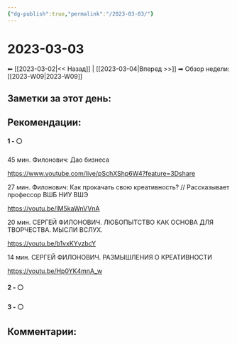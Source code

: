 ```yaml
---
{"dg-publish":true,"permalink":"/2023-03-03/"}
---
```


# 2023-03-03

⬅  [[2023-03-02\|<<  Назад]] | [[2023-03-04\|Вперед >>]]  ➡
Обзор недели: [[2023-W09\|2023-W09]]


## Заметки за этот день:



## Рекомендации:

#### 1 - ⚪ 

45 мин. Филонович: Дао бизнеса

https://www.youtube.com/live/pSchXShp6W4?feature=3Dshare

27 мин. Филонович: Как прокачать свою креативность? // Рассказывает профессор ВШБ НИУ ВШЭ

﻿https://youtu.be/lM5kaWnVVnA

20 мин. СЕРГЕЙ ФИЛОНОВИЧ. ЛЮБОПЫТСТВО КАК ОСНОВА ДЛЯ ТВОРЧЕСТВА. МЫСЛИ ВСЛУХ.

https://youtu.be/b1vxKYyzbcY

14 мин. СЕРГЕЙ ФИЛОНОВИЧ. РАЗМЫШЛЕНИЯ О КРЕАТИВНОСТИ

﻿https://youtu.be/Hp0YK4mnA_w
#### 2 - ⚪ 

#### 3 - ⚪ 


## Комментарии:
